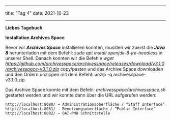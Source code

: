 
---
title: "Tag 4"
date: 2021-10-23

---

**Liebes Tagebuch**



**Installation Archives Space**

Bevor wir **_Archives Space_** installieren konnten, mussten wir zuerst die **_Java 8_** herunterladen mit dem Befehl: _sudo apt install openjdk-8-jre-headless_
in unserer Shell. Danach konnten wir die Befehle _wget https://github.com/archivesspace/archivesspace/releases/download/v3.1.0/archivesspace-v3.1.0.zip_
 copy/pasten und das Archive Space downloaden und den Ordern unzippen mit dem Befehl: unzip -q archivesspace-v3.1.0.zip.

Das Archive Space konnte mit dem Befehl: _archivesspace/archivesspace.sh_ gestartet werden und wir konnte dann über die URL aufgerufen werden:

    http://localhost:8080/ – Administrationsoberfläche / “Staff Interface”
    http://localhost:8081/ – Benutzungsoberfläche / “Public Interface”
    http://localhost:8082/ – OAI-PMH Schnittstelle

